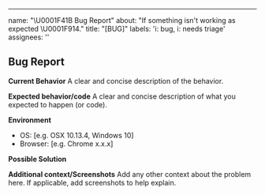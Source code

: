 ---
name: "\U0001F41B Bug Report"
about: "If something isn't working as expected \U0001F914."
title: "[BUG]"
labels: 'i: bug, i: needs triage'
assignees: ''

## Bug Report

**Current Behavior**
A clear and concise description of the behavior.

**Expected behavior/code**
A clear and concise description of what you expected to happen (or code).

**Environment**
- OS: [e.g. OSX 10.13.4, Windows 10]
- Browser: [e.g. Chrome x.x.x]

**Possible Solution**
<!--- Only if you have suggestions on a fix for the bug -->

**Additional context/Screenshots**
Add any other context about the problem here. If applicable, add screenshots to help explain.
